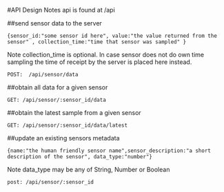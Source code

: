 #API Design Notes
 api is found at /api

##send sensor data to the server
```
{sensor_id:"some sensor id here", value:"the value returned from the sensor" , collection_time:"time that sensor was sampled" }
```
Note collection_time is optional. In case sensor does not do own time sampling the time of receipt by the server is placed here instead.

 ```
POST:  /api/sensor/data
 ```


##obtain all data for a given sensor
```
GET: /api/sensor/:sensor_id/data
```


##obtain the latest sample from a given sensor
```
GET: /api/sensor/:sensor_id/data/latest
```


##update an existing sensors metadata
```
{name:"the human friendly sensor name",sensor_description:"a short description of the sensor", data_type:"number"}
```
Note data_type may be any of String, Number or Boolean
```
post: /api/sensor/:sensor_id
```

